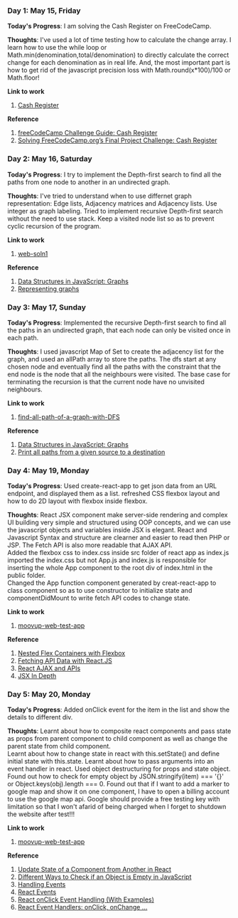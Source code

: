 ### Day 1: May 15, Friday

**Today's Progress**: I am solving the Cash Register on FreeCodeCamp.

**Thoughts**: I've used a lot of time testing how to calculate the change array. I learn how to use the while loop or Math.min(denomination,total/denomination) to directly calculate the correct change for each denomination as in real life. And, the most important part is how to get rid of the javascript precision loss with Math.round(x*100)/100 or Math.floor!

**Link to work**
1. [Cash Register](https://gist.github.com/Martin-Mok-Tin-Kui/880a4ddd1fbf7e810b878db2c36ce675)  

**Reference**
1. [freeCodeCamp Challenge Guide: Cash Register
](https://www.freecodecamp.org/forum/t/freecodecamp-challenge-guide-cash-register/16012)  
2. [Solving FreeCodeCamp.org’s Final Project Challenge: Cash Register](https://medium.com/@chyanpin/solving-freecodecamp-orgs-final-project-challenge-cash-register-d6ecb941d966)  

### Day 2: May 16, Saturday

**Today's Progress**: I try to implement the Depth-first search to find all the paths from one node to another in an undirected graph.

**Thoughts**: I've tried to understand when to use differnet graph representation: Edge lists, Adjacency matrices and Adjacency lists. Use integer as graph labeling. Tried to implement recursive Depth-first search without the need to use stack. Keep a visited node list so as to prevent cyclic recursion of the program.

**Link to work**
1. [web-soln1](https://github.com/Martin-Mok-Tin-Kui/programming-test/blob/master/web%20soln/web-soln1.md)  

**Reference**
1. [Data Structures in JavaScript: Graphs](https://medium.com/better-programming/basic-interview-data-structures-in-javascript-graphs-3f9118aeb078)  
2. [Representing graphs](https://www.khanacademy.org/computing/computer-science/algorithms/graph-representation/a/representing-graphs)

### Day 3: May 17, Sunday

**Today's Progress**: Implemented the recursive Depth-first search to find all the paths in an undirected graph, that each node can only be visited once in each path.

**Thoughts**: I used javascript Map of Set to create the adjacency list for the graph, and used an allPath array to store the paths. The dfs start at any chosen node and eventually find all the paths with the constraint that the end node is the node that all the neighbours were visited. The base case for terminating the recursion is that the current node have no unvisited neighbours.

**Link to work**
1. [find-all-path-of-a-graph-with-DFS](https://github.com/Martin-Mok-Tin-Kui/programming-test/blob/master/web%20soln/find-all-path-of-a-graph-with-DFS.md)  

**Reference**
1. [Data Structures in JavaScript: Graphs](https://medium.com/better-programming/basic-interview-data-structures-in-javascript-graphs-3f9118aeb078)  
2. [Print all paths from a given source to a destination](https://www.geeksforgeeks.org/find-paths-given-source-destination/)  

### Day 4: May 19, Monday

**Today's Progress**: Used create-react-app to get json data from an URL endpoint, and displayed them as a list. refreshed CSS flexbox layout and how to do 2D layout with flexbox inside flexbox.

**Thoughts**: React JSX component make server-side rendering and complex UI building very simple and structured using OOP concepts, and we can use the javascript objects and variables inside JSX is elegant. React and Javascript Syntax and structure are clearner and easier to read then PHP or JSP. The Fetch API is also more readable that AJAX API.  
Added the flexbox css to index.css inside src folder of react app as index.js imported the index.css but not App.js and index.js is responsible for inserting the whole App component to the root div of index.html in the public folder.  
Changed the App function component generated by creat-react-app to class component so as to use constructor to initialize state and componentDidMount to write fetch API codes to change state.

**Link to work**
1. [moovup-web-test-app](https://github.com/Martin-Mok-Tin-Kui/moovup-web-test-app)

**Reference**
1. [Nested Flex Containers with Flexbox](https://www.qhmit.com/css/flexbox/tutorial/nested_flex_containers.cfm)  
2. [Fetching API Data with React.JS](https://blog.hellojs.org/fetching-api-data-with-react-js-460fe8bbf8f2)  
3. [React AJAX and APIs](https://reactjs.org/docs/faq-ajax.html)  
4. [JSX In Depth](https://reactjs.org/docs/jsx-in-depth.html)  

### Day 5: May 20, Monday

**Today's Progress**: Added onClick event for the item in the list and show the details to different div.

**Thoughts**: Learnt about how to composite react components and pass state as props from parent component to child component as well as change the parent state from child component.  
Learnt about how to change state in react with this.setState() and define initial state with this.state.
Learnt about how to pass arguments into an event handler in react.
Used object destructuring for props and state object.  
Found out how to check for empty object by JSON.stringify(item) === '{}' or Object.keys(obj).length === 0.
Found out that if I want to add a marker to google map and show it on one component, I have to open a billing account to use the google map api. Google should provide a free testing key with limitation so that I won't afarid of being charged when I forget to shutdown the website after test!!!

**Link to work**
1. [moovup-web-test-app](https://github.com/Martin-Mok-Tin-Kui/moovup-web-test-app)

**Reference**
1. [Update State of a Component from Another in React](https://www.codeproject.com/Tips/1215984/Update-State-of-a-Component-from-Another-in-React)  
2. [Different Ways to Check if an Object is Empty in JavaScript](https://blog.hellojs.org/fetching-api-data-with-react-js-460fe8bbf8f2)  
3. [Handling Events](https://reactjs.org/docs/handling-events.html)  
4. [React Events](https://www.w3schools.com/react/react_events.asp)  
5. [React onClick Event Handling (With Examples)](https://upmostly.com/tutorials/react-onclick-event-handling-with-examples)  
6. [React Event Handlers: onClick, onChange ...](https://www.robinwieruch.de/react-event-handler)  
